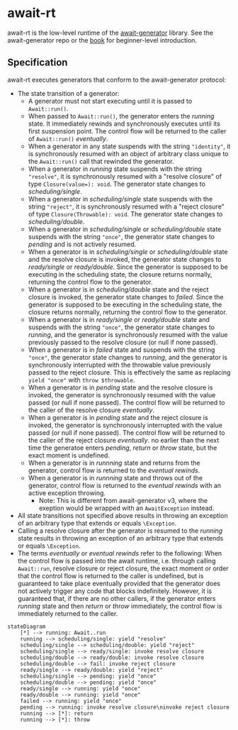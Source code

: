 # await-rt
await-rt is the low-level runtime of the [await-generator][lib-repo] library.
See the await-generator repo or the [book][book] for beginner-level introduction.

## Specification
await-rt executes generators that conform to the await-generator protocol:

- The state transition of a generator:
  - A generator must not start executing until it is passed to `Await::run()`.
  - When passed to `Await::run()`,
    the generator enters the *running* state.
    It immediately rewinds and synchronously executes until its first suspension point.
    The control flow will be returned to the caller of `Await::run()` *eventually*.
  - When a generator in any state suspends with the string `"identity"`,
    it is synchronously resumed with an object of arbitrary class
    unique to the `Await::run()` call that rewinded the generator.
  - When a generator in *running* state suspends with the string `"resolve"`,
    it is synchronously resumed with a "resolve closure" of type `Closure(value=): void`.
    The generator state changes to *scheduling/single*.
  - When a generator in *scheduling/single* state
    suspends with the string `"reject"`,
    it is synchronously resumed with a "reject closure" of type `Closure(Throwable): void`.
    The generator state changes to *scheduling/double*.
  - When a generator in *scheduling/single* or *scheduling/double* state suspends with the string `"once"`,
    the generator state changes to *pending* and is not actively resumed.
  - When a generator is in *scheduling/single* or *scheduling/double* state
    and the resolve closure is invoked,
    the generator state changes to *ready/single* or *ready/double*.
    Since the generator is supposed to be executing in the scheduling state,
    the closure returns normally, returning the control flow to the generator.
  - When a generator is in *scheduling/double* state and the reject closure is invoked,
    the generator state changes to *failed*.
    Since the generator is supposed to be executing in the scheduling state,
    the closure returns normally, returning the control flow to the generator.
  - When a generator is in *ready/single* or *ready/double* state and suspends with the string `"once"`,
    the generator state changes to *running*,
    and the generator is synchronously resumed with
    the value previously passed to the resolve closure (or null if none passed).
  - When a generator is in *failed* state and suspends with the string `"once"`,
    the generator state changes to *running*,
    and the generator is synchronously interrupted with
    the throwable value previously passed to the reject closure.
    This is effectively the same as replacing `yield "once"` with `throw $throwable`.
  - When a generator is in *pending* state and the resolve closure is invoked,
    the generator is synchronously resumed with the value passed (or null if none passed).
    The control flow will be returned to the caller of the resolve closure *eventually*.
  - When a generator is in *pending* state and the reject closure is invoked,
    the generator is synchronously interrupted with the value passed (or null if none passed).
    The control flow will be returned to the caller of the reject closure *eventually*.
    no earlier than the next time the generatoe enters *pending*, *return* or *throw* state,
    but the exact moment is undefined.
  - When a generator is in *runnning* state and returns from the generator,
    control flow is returned to the *eventual rewinds*.
  - When a generator is in *runnning* state and throws out of the generator,
    control flow is returned to the *eventual rewinds* with an active exception throwing.
    - Note: This is different from await-generator v3,
      where the exeption would be wrapped with an `AwaitException` instead.
- All state transitions not specified above
  results in throwing an exception of an arbitrary type that extends or equals `\Exception`.
- Calling a resolve closure after the generator is resumed to the *running* state
  results in throwing an exception of an arbitrary type that extends or equals `\Exception`.
- The terms *eventually* or *eventual rewinds* refer to the following:
  When the control flow is passed into the await runtime,
  i.e. through calling `Await::run`, resolve closure or reject closure,
  the exact moment or order that the control flow is returned to the caller is undefined,
  but is guaranteed to take place eventually provided that
  the generator does not actively trigger any code that blocks indefinitely.
  However, it is guaranteed that, if there are no other callers,
  if the generator enters *running* state and then *return* or *throw* immediately,
  the control flow is immediately returned to the caller.

```mermaid
stateDiagram
    [*] --> running: Await..run
    running --> scheduling/single: yield "resolve"
    scheduling/single --> scheduling/double: yield "reject"
    scheduling/single --> ready/single: invoke resolve closure
    scheduling/double --> ready/double: invoke resolve closure
    scheduling/double --> fail: invoke reject closure
    ready/single --> ready/double: yield "reject"
    scheduling/single --> pending: yield "once"
    scheduling/double --> pending: yield "once"
    ready/single --> running: yield "once"
    ready/double --> running: yield "once"
    failed --> running: yield "once"
    pending --> running: invoke resolve closure\ninvoke reject closure
    running --> [*]: return
    running --> [*]: throw
```

[lib-repo]: https://github.com/SOF3/await-generator
[book]: https://sof3.github.io/await-generator/master
